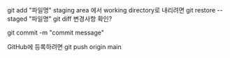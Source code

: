 git add "파일명"
 staging area 에서 working directory로 내리려면 git restore --staged "파일명"
git diff 변경사항 확인?

git commit -m "commit message"

GitHub에 등록하려면 git push origin main